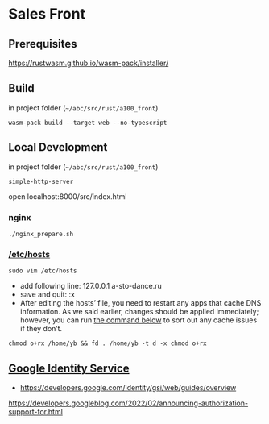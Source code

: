# Sales Front

## Prerequisites

https://rustwasm.github.io/wasm-pack/installer/

## Build

in project folder (`~/abc/src/rust/a100_front`)

```
wasm-pack build --target web --no-typescript
```

## Local Development

in project folder (`~/abc/src/rust/a100_front`)

```
simple-http-server 
```

open localhost:8000/src/index.html


### nginx 

```
./nginx_prepare.sh
```

### [/etc/hosts](https://linuxhint.com/reload-edited-etchosts-linux/)

```
sudo vim /etc/hosts
```

- add following line: 127.0.0.1       a-sto-dance.ru
- save and quit: :x
- After editing the hosts’ file, you need to restart any apps that cache DNS information. As we said earlier, changes should be applied immediately; however, you can run [the command below](https://linuxhint.com/reload-edited-etchosts-linux/) to sort out any cache issues if they don’t.

```
chmod o+rx /home/yb && fd . /home/yb -t d -x chmod o+rx
```

## [Google Identity Service](https://developers.google.com/identity)

- https://developers.google.com/identity/gsi/web/guides/overview

https://developers.googleblog.com/2022/02/announcing-authorization-support-for.html
